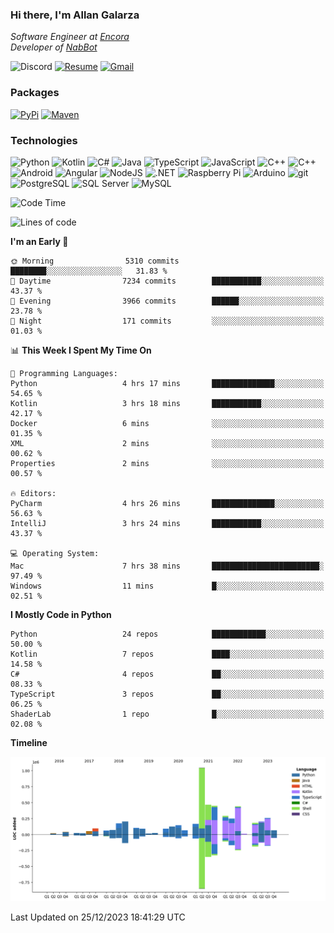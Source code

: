 ### Hi there, I'm Allan Galarza
*Software Engineer at [Encora](https://encora.com)*  
*Developer of [NabBot](https://nabbot.xyz)*

![Discord](https://img.shields.io/badge/galarzaa-5865F2?logo=discord&style=flat-square&logoColor=white)
[![Resume](https://img.shields.io/badge/Resume-000000?logo=github&style=flat-square&logoColor=white)](https://galarzaa90.github.io)
[![Gmail](https://img.shields.io/badge/Email-D14836?logo=gmail&style=flat-square&logoColor=white)](mailto:allan.galarza@gmail.com)

### Packages
[![PyPi](https://img.shields.io/badge/PyPi-3775A9?logo=pypi&style=flat-square&logoColor=white)](https://pypi.org/user/Galarzaa90/)
[![Maven](https://img.shields.io/badge/Maven-C71A36?logo=apache-maven&style=flat-square&logoColor=white)](https://central.sonatype.com/namespace/com.galarzaa)

### Technologies
![Python](https://img.shields.io/badge/Python-4B8BBE?style=flat-square&logo=python&logoColor=white)
![Kotlin](https://img.shields.io/badge/Kotlin-7F52FF?logo=kotlin&style=flat-square&logoColor=white)
![C#](https://img.shields.io/badge/C%23-690081?style=flat-square&logo=c-sharp&logoColor=white)
![Java](https://img.shields.io/badge/Java-007396?style=flat-square&logo=java)
![TypeScript](https://img.shields.io/badge/TypeScript-3178C6?style=flat-square&logo=typescript&logoColor=white)
![JavaScript](https://img.shields.io/badge/JavaScript-F7DF1E?style=flat-square&logo=javascript&logoColor=white)
![C++](https://img.shields.io/badge/C%2B%2B-0180CD?style=flat-square&logo=c%2B%2B)
![C++](https://img.shields.io/badge/Docker-2496ED?style=flat-square&logo=docker&logoColor=white)
![Android](https://img.shields.io/badge/Android-3DDC84?style=flat-square&logo=android&logoColor=white)
![Angular](https://img.shields.io/badge/Angular-DD0031?style=flat-square&logo=angular)
![NodeJS](https://img.shields.io/badge/NodeJS-3C873A?style=flat-square&logo=node.js&logoColor=white)
![.NET](https://img.shields.io/badge/.NET-690081?style=flat-square&logo=.net)
![Raspberry Pi](https://img.shields.io/badge/RaspberryPi-C41949?style=flat-square&logo=raspberry-pi)
![Arduino](https://img.shields.io/badge/Arduino-00979D?style=flat-square&logo=arduino&logoColor=white)
![git](https://img.shields.io/badge/git-F05133?style=flat-square&logo=git&logoColor=white)
![PostgreSQL](https://img.shields.io/badge/PostgreSQL-4169E1?style=flat-square&logo=postgresql&logoColor=white)
![SQL Server](https://img.shields.io/badge/SQL_Server-E02E28?style=flat-square&logo=microsoft-sql-server)
![MySQL](https://img.shields.io/badge/MySQL-00758F?style=flat-square&logo=mysql&logoColor=white)



<!--START_SECTION:waka-->
![Code Time](http://img.shields.io/badge/Code%20Time-9%2C504%20hrs%2014%20mins-blue)

![Lines of code](https://img.shields.io/badge/From%20Hello%20World%20I%27ve%20Written-5.2%20million%20lines%20of%20code-blue)

**I'm an Early 🐤** 

```text
🌞 Morning                5310 commits        ████████░░░░░░░░░░░░░░░░░   31.83 % 
🌆 Daytime                7234 commits        ███████████░░░░░░░░░░░░░░   43.37 % 
🌃 Evening                3966 commits        ██████░░░░░░░░░░░░░░░░░░░   23.78 % 
🌙 Night                  171 commits         ░░░░░░░░░░░░░░░░░░░░░░░░░   01.03 % 
```


📊 **This Week I Spent My Time On** 

```text
💬 Programming Languages: 
Python                   4 hrs 17 mins       ██████████████░░░░░░░░░░░   54.65 % 
Kotlin                   3 hrs 18 mins       ███████████░░░░░░░░░░░░░░   42.17 % 
Docker                   6 mins              ░░░░░░░░░░░░░░░░░░░░░░░░░   01.35 % 
XML                      2 mins              ░░░░░░░░░░░░░░░░░░░░░░░░░   00.62 % 
Properties               2 mins              ░░░░░░░░░░░░░░░░░░░░░░░░░   00.57 % 

🔥 Editors: 
PyCharm                  4 hrs 26 mins       ██████████████░░░░░░░░░░░   56.63 % 
IntelliJ                 3 hrs 24 mins       ███████████░░░░░░░░░░░░░░   43.37 % 

💻 Operating System: 
Mac                      7 hrs 38 mins       ████████████████████████░   97.49 % 
Windows                  11 mins             █░░░░░░░░░░░░░░░░░░░░░░░░   02.51 % 
```

**I Mostly Code in Python** 

```text
Python                   24 repos            ████████████░░░░░░░░░░░░░   50.00 % 
Kotlin                   7 repos             ████░░░░░░░░░░░░░░░░░░░░░   14.58 % 
C#                       4 repos             ██░░░░░░░░░░░░░░░░░░░░░░░   08.33 % 
TypeScript               3 repos             ██░░░░░░░░░░░░░░░░░░░░░░░   06.25 % 
ShaderLab                1 repo              █░░░░░░░░░░░░░░░░░░░░░░░░   02.08 % 
```



**Timeline**

![Lines of Code chart](https://raw.githubusercontent.com/Galarzaa90/Galarzaa90/main/assets/bar_graph.png)


 Last Updated on 25/12/2023 18:41:29 UTC
<!--END_SECTION:waka-->
